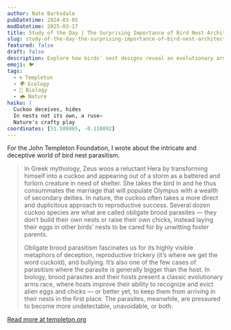 ```yaml
---
author: Nate Barksdale
pubDatetime: 2024-03-05
modDatetime: 2025-03-17
title: Study of the Day | The Surprising Importance of Bird Nest Architecture
slug: study-of-the-day-the-surprising-importance-of-bird-nest-architecture
featured: false
draft: false
description: Explore how birds' nest designs reveal an evolutionary arms race driven by the cunning strategies of brood parasites like cuckoos.
emoji: 🐦
tags:
  - 🌀 Templeton
  - 🌍 Ecology
  - 🧬 Biology
  - 🌧️ Nature
haiku: |
  Cuckoo deceives, hides  
  In nests not its own, a ruse—  
  Nature's crafty play
coordinates: [51.509865, -0.118092]
---
```


For the John Templeton Foundation, I wrote about the intricate and deceptive world of bird nest parasitism.

> In Greek mythology, Zeus woos a reluctant Hera by transforming himself into a cuckoo and appearing out of a storm as a battered and forlorn creature in need of shelter. She takes the bird in and he thus consummates the marriage that will populate Olympus with a wealth of secondary deities. In nature, the cuckoo often takes a more direct and duplicitous approach to reproductive success. Several dozen cuckoo species are what are called obligate brood parasites — they don’t build their own nests or raise their own chicks, instead laying their eggs in other birds’ nests to be cared for by unwitting foster parents.
>
> Obligate brood parasitism fascinates us for its highly visible metaphors of deception, reproductive trickery (it’s where we get the word cuckold), and bullying. It’s also one of the few cases of parasitism where the parasite is generally bigger than the host. In biology, brood parasites and their hosts present a classic evolutionary arms race, where hosts improve their ability to recognize and evict alien eggs and chicks — or better yet, to keep them from arriving in their nests in the first place. The parasites, meanwhile, are pressured to become more undetectable, unavoidable, or both.

[Read more at templeton.org](https://www.templeton.org/news/the-surprising-importance-of-bird-nest-architecture)
